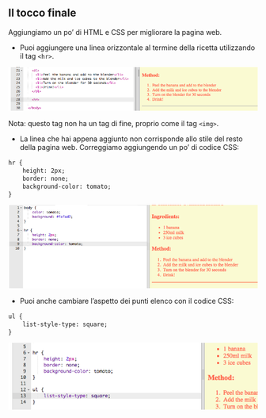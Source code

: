 ## Il tocco finale 

Aggiungiamo un po’ di HTML e CSS per migliorare la pagina web.

+ Puoi aggiungere una linea orizzontale al termine della ricetta utilizzando il tag `<hr>`.

![screenshot](images/recipe-hr.png)

Nota: questo tag non ha un tag di fine, proprio come il tag `<img>`.

+ La linea che hai appena aggiunto non corrisponde allo stile del resto della pagina web. Correggiamo aggiungendo un po’ di codice CSS:

```
hr {
    height: 2px;
    border: none;
    background-color: tomato;
}
```

![screenshot](images/recipe-hr-css.png)

+ Puoi anche cambiare l’aspetto dei punti elenco con il codice CSS:

```
ul {
    list-style-type: square;
}
```

![screenshot](images/recipe-ul-css.png)

